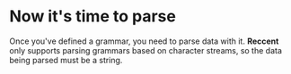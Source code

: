 # Now it's time to parse

Once you've defined a grammar, you need to parse data with it. **Reccent** only supports parsing
grammars based on character streams, so the data being parsed must be a string.
